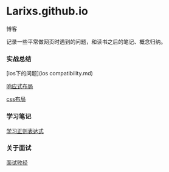 # Larixs.github.io
博客

记录一些平常做网页时遇到的问题，和读书之后的笔记、概念归纳。

### 实战总结

[ios下的问题](ios compatibility.md)

[响应式布局](responsive.md)

[css布局](layout.md)


### 学习笔记
[学习正则表达式](study-reg.md)


### 关于面试
[面试败经](interview.md)

